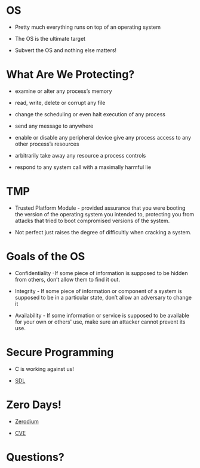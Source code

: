 # OS

-   Pretty much everything runs on top of an operating system

-   The OS is the ultimate target

-   Subvert the OS and nothing else matters!

# What Are We Protecting?

-   examine or alter any process’s memory

-   read, write, delete or corrupt any file

-   change the scheduling or even halt execution of any process

-   send any message to anywhere

-   enable or disable any peripheral device give any process access to
    any other process’s resources

-   arbitrarily take away any resource a process controls

-   respond to any system call with a maximally harmful lie

# TMP

-   Trusted Platform Module - provided assurance that you were booting
    the version of the operating system you intended to, protecting you
    from attacks that tried to boot compromised versions of the system.

-   Not perfect just raises the degree of difficultly when cracking a
    system.

# Goals of the OS

-   Confidentiality -If some piece of information is supposed to be
    hidden from others, don’t allow them to find it out.

-   Integrity - If some piece of information or component of a system is
    supposed to be in a particular state, don’t allow an adversary to
    change it

-   Availability - If some information or service is supposed to be
    available for your own or others' use, make sure an attacker cannot
    prevent its use.

# Secure Programming

-   C is working against us!

-   [SDL](https://www.microsoft.com/en-us/securityengineering/sdl/practices)

# Zero Days!

-   [Zerodium](https://zerodium.com/program.html)

-   [CVE](https://www.cve.org/)

# Questions?
